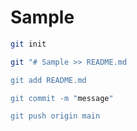 # Sample

```bash
git init

git "# Sample >> README.md

git add README.md

git commit -m "message"

git push origin main
```
